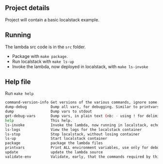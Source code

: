## Project details
Project will contain a basic localstack example.

## Running
The lambda src code is in the `src` folder.

+ Package with `make package`.
+ Run localstack with `make ls-up`
+ Invoke the lambda, now deployed in localstack, with  `make ls-invoke`

## Help file
Run `make help`
```bash
command-version-info Get versions of the various commands, ignore some commands that have no --version flag
dump-debug           Dump all vars, for debugging. Similar to printvars, but easier to read.
dump                 Dump vars to stdout
get-debug-vars       Dump vars, in plain text (nb: - using ! for delimiting the output)
help                 This help.
ls-invoke            Invoke the lambda, now running in localstack, echo the response with jq
ls-logs              View the logs for the localstack container
ls-stop              Stop localstack, without losing container
ls-up                Start localstack container
package              package the lambda files
printvars            Print ALL environment variables, use only for debugging.
update               update the lambda source
validate-env         Validate, early, that the commands required by this makefile are available in the current env.
```
